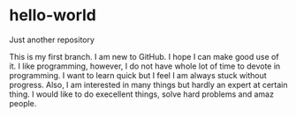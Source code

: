 # hello-world
Just another repository

This is my first branch. I am new to GitHub. I hope I can make good use of it. I like programming, however, I do not have whole lot of time to devote in programming. I want to learn quick but I feel I am always stuck without progress. Also, I am interested in many things but hardly an expert at certain thing. I would like to do execellent things, solve hard problems and amaz people.
